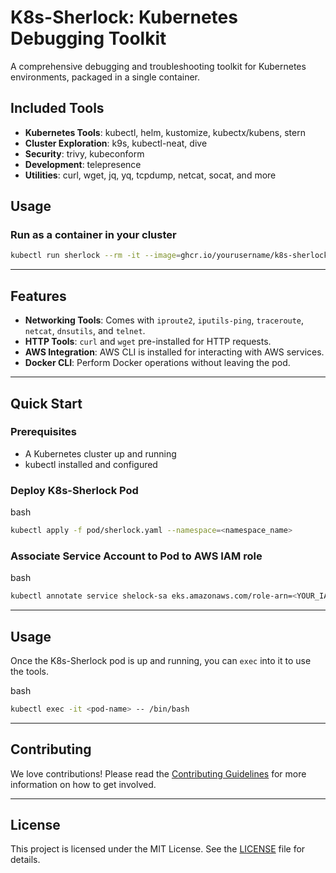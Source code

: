 # K8s-Sherlock: Kubernetes Debugging Toolkit

A comprehensive debugging and troubleshooting toolkit for Kubernetes environments, packaged in a single container.

## Included Tools

- **Kubernetes Tools**: kubectl, helm, kustomize, kubectx/kubens, stern
- **Cluster Exploration**: k9s, kubectl-neat, dive
- **Security**: trivy, kubeconform
- **Development**: telepresence
- **Utilities**: curl, wget, jq, yq, tcpdump, netcat, socat, and more

## Usage

### Run as a container in your cluster

```bash
kubectl run sherlock --rm -it --image=ghcr.io/yourusername/k8s-sherlock --restart=Never -- bash
```

---

Features
--------

* **Networking Tools**: Comes with `iproute2`, `iputils-ping`, `traceroute`, `netcat`, `dnsutils`, and `telnet`.
* **HTTP Tools**: `curl` and `wget` pre-installed for HTTP requests.
* **AWS Integration**: AWS CLI is installed for interacting with AWS services.
* **Docker CLI**: Perform Docker operations without leaving the pod.

---

Quick Start
-----------

### Prerequisites

* A Kubernetes cluster up and running
* kubectl installed and configured

### Deploy K8s-Sherlock Pod

bash

```bash
kubectl apply -f pod/sherlock.yaml --namespace=<namespace_name>
```

### Associate Service Account to Pod to AWS IAM role

bash

```bash
kubectl annotate service shelock-sa eks.amazonaws.com/role-arn=<YOUR_IAM_ROLE_ARN> --namespace=<namespace_name>

```

---

Usage
-----

Once the K8s-Sherlock pod is up and running, you can `exec` into it to use the tools.

bash

```bash
kubectl exec -it <pod-name> -- /bin/bash
```

---

Contributing
------------

We love contributions! Please read the [Contributing Guidelines](CONTRIBUTING.MD) for more information on how to get involved.

---

License
-------

This project is licensed under the MIT License. See the [LICENSE](LICENSE.md) file for details.
